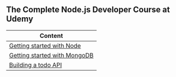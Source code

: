 ## The Complete Node.js Developer Course at Udemy

|Content|
|---|
|[Getting started with Node](./node_fundemantals.md)|
|[Getting started with MongoDB](./mongo_fundemantals.md)|
|[Building a todo API](./node_todo_API.md)|
